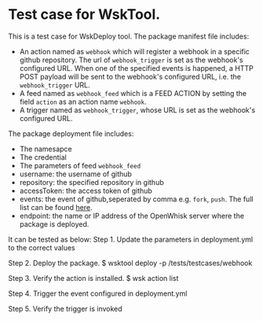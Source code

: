 # Test case for WskTool.

This is a test case for WskDeploy tool. The package manifest file includes:
- An action named as `webhook` which will register a webhook in a specific github repository. The url of `webhook_trigger` is set as the webhook's configured URL. When one of the specified events is happened, a HTTP POST payload will be sent to the webhook's configured URL, i.e. the `webhook_trigger` URL.
- A feed named as `webhook_feed` which is a FEED ACTION by setting the field `action` as an action name `webhook`.
- A trigger named as `webhook_trigger`, whose URL is set as the webhook's configured URL.

The package deployment file includes:
- The namesapce
- The credential
- The parameters of feed `webhook_feed`
 - username: the username of github
 - repository: the specified repository in github
 - accessToken: the access token of github
 - events: the event of github,seperated by comma e.g. `fork`, `push`. The full list can be found [here](https://developer.github.com/webhooks/#events).
 - endpoint: the name or IP address of the OpenWhisk server where the package is deployed.

It can be tested as below:
Step 1. Update the parameters in deployment.yml to the correct values

Step 2. Deploy the package.
$ wsktool deploy -p /tests/testcases/webhook

Step 3. Verify the action is installed.
$ wsk action list

Step 4. Trigger the event configured in deployment.yml

Step 5. Verify the trigger is invoked

